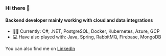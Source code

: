 ### Hi there 👋

#### Backend developer mainly working with cloud and data integrations

- 👨‍💻 Currently: C#, .NET, PostgreSQL, Docker, Kubernetes, Azure, GCP
- 💻 Have also played with: Java, Spring, RabbitMQ, Firebase, MongoDB

You can also find me on [LinkedIn](https://www.linkedin.com/in/flavyp/)
